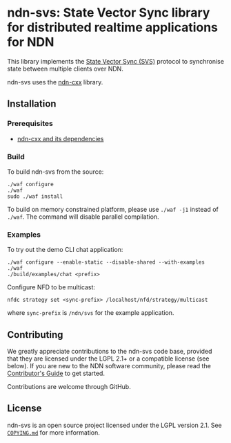 # ndn-svs: State Vector Sync library for distributed realtime applications for NDN

This library implements the [State Vector Sync (SVS)](https://named-data.github.io/StateVectorSync/) protocol to synchronise state between multiple clients over NDN.

ndn-svs uses the [ndn-cxx](https://github.com/named-data/ndn-cxx) library.

## Installation

### Prerequisites

* [ndn-cxx and its dependencies](https://named-data.net/doc/ndn-cxx/current/INSTALL.html)

### Build

To build ndn-svs from the source:

    ./waf configure
    ./waf
    sudo ./waf install

To build on memory constrained platform, please use `./waf -j1` instead of `./waf`. The
command will disable parallel compilation.

### Examples

To try out the demo CLI chat application:

    ./waf configure --enable-static --disable-shared --with-examples
    ./waf
    ./build/examples/chat <prefix>

Configure NFD to be multicast:

    nfdc strategy set <sync-prefix> /localhost/nfd/strategy/multicast
where `sync-prefix` is `/ndn/svs` for the example application.

## Contributing

We greatly appreciate contributions to the ndn-svs code base, provided that they are
licensed under the LGPL 2.1+ or a compatible license (see below).
If you are new to the NDN software community, please read the
[Contributor's Guide](https://github.com/named-data/.github/blob/master/CONTRIBUTING.md)
to get started.

Contributions are welcome through GitHub.

## License

ndn-svs is an open source project licensed under the LGPL version 2.1.
See [`COPYING.md`](COPYING.md) for more information.
